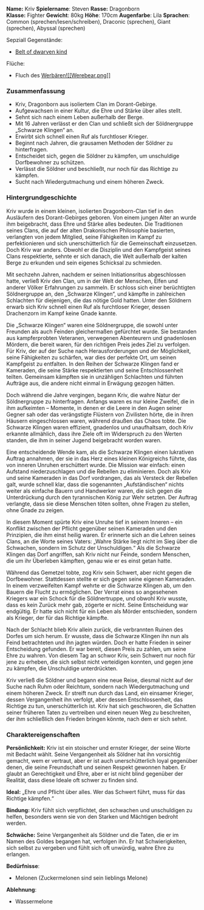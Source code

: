 **Name:** Kriv 
**Spielername**: Steven
**Rasse:** Dragonborn  
**Klasse:** Fighter
**Gewicht**: 80kg
**Höhe**: 170cm
**Augenfarbe**: Lila
**Sprachen**: Common (sprechen/lesen/schreiben), Draconic (sprechen), Giant (sprechen), Abyssal (sprechen)

Sepziall Gegenstände:
- [Belt of dwarven kind](Effekte/Ausrüstung#Belt%20of%20dwarven%20kind) 

Flüche:
- Fluch des [Werbären![[Werebear.png]]](https://www.dndbeyond.com/monsters/17053-werebear)
### Zusammenfassung
- Kriv, Dragonborn aus isoliertem Clan im Dorant-Gebirge.
- Aufgewachsen in einer Kultur, die Ehre und Stärke über alles stellt.
- Sehnt sich nach einem Leben außerhalb der Berge.
- Mit 16 Jahren verlässt er den Clan und schließt sich der Söldnergruppe „Schwarze Klingen“ an.
- Erwirbt sich schnell einen Ruf als furchtloser Krieger.
- Beginnt nach Jahren, die grausamen Methoden der Söldner zu hinterfragen.
- Entscheidet sich, gegen die Söldner zu kämpfen, um unschuldige Dorfbewohner zu schützen.
- Verlässt die Söldner und beschließt, nur noch für das Richtige zu kämpfen.
- Sucht nach Wiedergutmachung und einem höheren Zweck.

### Hintergrundgeschichte
Kriv wurde in einem kleinen, isolierten Dragonborn-Clan tief in den Ausläufern des Dorant-Gebirges geboren. Von einem jungen Alter an wurde ihm beigebracht, dass Ehre und Stärke alles bedeuten. Die Traditionen seines Clans, die auf der alten Drakonischen Philosophie basierten, verlangten von jedem Mitglied, seine Fähigkeiten im Kampf zu perfektionieren und sich unerschütterlich für die Gemeinschaft einzusetzen. Doch Kriv war anders. Obwohl er die Disziplin und den Kampfgeist seines Clans respektierte, sehnte er sich danach, die Welt außerhalb der kalten Berge zu erkunden und sein eigenes Schicksal zu schmieden.

Mit sechzehn Jahren, nachdem er seinen Initiationsritus abgeschlossen hatte, verließ Kriv den Clan, um in der Welt der Menschen, Elfen und anderer Völker Erfahrungen zu sammeln. Er schloss sich einer berüchtigten Söldnergruppe an, den „Schwarze Klingen“, und kämpfte in zahlreichen Schlachten für diejenigen, die das nötige Gold hatten. Unter den Söldnern erwarb sich Kriv schnell einen Ruf als furchtloser Krieger, dessen Drachenzorn im Kampf keine Gnade kannte.

Die „Schwarze Klingen“ waren eine Söldnergruppe, die sowohl unter Freunden als auch Feinden gleichermaßen gefürchtet wurde. Sie bestanden aus kampferprobten Veteranen, verwegenen Abenteurern und gnadenlosen Mördern, die bereit waren, für den richtigen Preis jedes Ziel zu verfolgen. Für Kriv, der auf der Suche nach Herausforderungen und der Möglichkeit, seine Fähigkeiten zu schärfen, war dies der perfekte Ort, um seinen Kampfgeist zu entfalten. In den Reihen der Schwarze Klingen fand er Kameraden, die seine Stärke respektierten und seine Entschlossenheit teilten. Gemeinsam kämpften sie in unzähligen Schlachten und führten Aufträge aus, die andere nicht einmal in Erwägung gezogen hätten.

Doch während die Jahre vergingen, begann Kriv, die wahre Natur der Söldnergruppe zu hinterfragen. Anfangs waren es nur kleine Zweifel, die in ihm aufkeimten – Momente, in denen er die Leere in den Augen seiner Gegner sah oder das verängstigte Flüstern von Zivilisten hörte, die in ihren Häusern eingeschlossen waren, während draußen das Chaos tobte. Die Schwarze Klingen waren effizient, gnadenlos und unaufhaltsam, doch Kriv erkannte allmählich, dass ihre Ziele oft im Widerspruch zu den Werten standen, die ihm in seiner Jugend beigebracht worden waren.

Eine entscheidende Wende kam, als die Schwarze Klingen einen lukrativen Auftrag annahmen, der sie in das Herz eines kleinen Königreichs führte, das von inneren Unruhen erschüttert wurde. Die Mission war einfach: einen Aufstand niederzuschlagen und die Rebellen zu eliminieren. Doch als Kriv und seine Kameraden in das Dorf vordrangen, das als Versteck der Rebellen galt, wurde schnell klar, dass die sogenannten „Aufständischen“ nichts weiter als einfache Bauern und Handwerker waren, die sich gegen die Unterdrückung durch den tyrannischen König zur Wehr setzten. Der Auftrag verlangte, dass sie diese Menschen töten sollten, ohne Fragen zu stellen, ohne Gnade zu zeigen.

In diesem Moment spürte Kriv eine Unruhe tief in seinem Inneren – ein Konflikt zwischen der Pflicht gegenüber seinen Kameraden und den Prinzipien, die ihm einst heilig waren. Er erinnerte sich an die Lehren seines Clans, an die Worte seines Vaters: „Wahre Stärke liegt nicht im Sieg über die Schwachen, sondern im Schutz der Unschuldigen.“ Als die Schwarze Klingen das Dorf angriffen, sah Kriv nicht nur Feinde, sondern Menschen, die um ihr Überleben kämpften, genau wie er es einst getan hatte.

Während das Gemetzel tobte, zog Kriv sein Schwert, aber nicht gegen die Dorfbewohner. Stattdessen stellte er sich gegen seine eigenen Kameraden. In einem verzweifelten Kampf wehrte er die Schwarze Klingen ab, um den Bauern die Flucht zu ermöglichen. Der Verrat eines so angesehenen Kriegers war ein Schock für die Söldnertruppe, und obwohl Kriv wusste, dass es kein Zurück mehr gab, zögerte er nicht. Seine Entscheidung war endgültig. Er hatte sich nicht für ein Leben als Mörder entschieden, sondern als Krieger, der für das Richtige kämpfte.

Nach der Schlacht blieb Kriv allein zurück, die verbrannten Ruinen des Dorfes um sich herum. Er wusste, dass die Schwarze Klingen ihn nun als Feind betrachteten und ihn jagten würden. Doch er hatte Frieden in seiner Entscheidung gefunden. Er war bereit, diesen Preis zu zahlen, um seine Ehre zu wahren. Von diesem Tag an schwor Kriv, sein Schwert nur noch für jene zu erheben, die sich selbst nicht verteidigen konnten, und gegen jene zu kämpfen, die Unschuldige unterdrückten.

Kriv verließ die Söldner und begann eine neue Reise, diesmal nicht auf der Suche nach Ruhm oder Reichtum, sondern nach Wiedergutmachung und einem höheren Zweck. Er streift nun durch das Land, ein einsamer Krieger, dessen Vergangenheit ihn verfolgt, aber dessen Entschlossenheit, das Richtige zu tun, unerschütterlich ist. Kriv hat sich geschworen, die Schatten seiner früheren Taten zu vertreiben und einen neuen Weg zu beschreiten, der ihm schließlich den Frieden bringen könnte, nach dem er sich sehnt.


### Charaktereigenschaften
**Persönlichkeit:** Kriv ist ein stoischer und ernster Krieger, der seine Worte mit Bedacht wählt. Seine Vergangenheit als Söldner hat ihn vorsichtig gemacht, wem er vertraut, aber er ist auch unerschütterlich loyal gegenüber denen, die seine Freundschaft und seinen Respekt gewonnen haben. Er glaubt an Gerechtigkeit und Ehre, aber er ist nicht blind gegenüber der Realität, dass diese Ideale oft schwer zu finden sind.

**Ideal:** „Ehre und Pflicht über alles. Wer das Schwert führt, muss für das Richtige kämpfen.“

**Bindung:** Kriv fühlt sich verpflichtet, den schwachen und unschuldigen zu helfen, besonders wenn sie von den Starken und Mächtigen bedroht werden.

**Schwäche:** Seine Vergangenheit als Söldner und die Taten, die er im Namen des Goldes begangen hat, verfolgen ihn. Er hat Schwierigkeiten, sich selbst zu vergeben und fühlt sich oft unwürdig, wahre Ehre zu erlangen.

**Bedürfnisse**:
- Melonen (Zuckermelonen sind sein lieblings Melone)

**Ablehnung**:
- Wassermelone